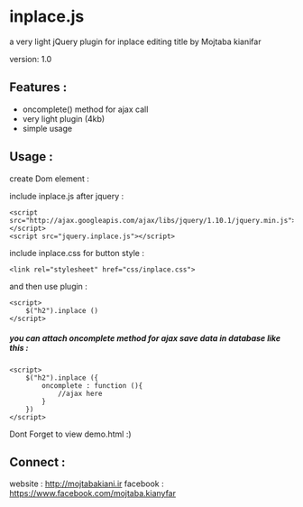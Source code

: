 inplace.js
==========

a very light jQuery plugin for inplace editing title by Mojtaba kianifar

version: 1.0


## Features : 

* oncomplete() method for ajax call 
* very light plugin (4kb)
* simple usage


## Usage :

create Dom element : 

include inplace.js after jquery :

    <script src="http://ajax.googleapis.com/ajax/libs/jquery/1.10.1/jquery.min.js"></script>
    <script src="jquery.inplace.js"></script>
    
include inplace.css for button style : 

    <link rel="stylesheet" href="css/inplace.css">
    
and then use plugin :

	<script>
		$("h2").inplace ()
	</script>
	
##### you can attach oncomplete method for ajax save data in database like this :

	<script>
		$("h2").inplace ({
			oncomplete : function (){
				//ajax here 
			}
		})
	</script>
	
Dont Forget to view demo.html :)

## Connect :

website : http://mojtabakiani.ir
facebook : https://www.facebook.com/mojtaba.kianyfar


